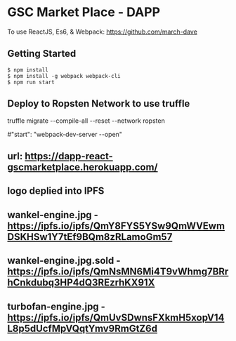 
# GSC Market Place - DAPP
To use ReactJS, Es6, & Webpack: https://github.com/march-dave

## Getting Started
```
$ npm install
$ npm install -g webpack webpack-cli
$ npm run start
```

## Deploy to Ropsten Network to use truffle
truffle migrate --compile-all --reset --network ropsten

#"start": "webpack-dev-server --open"

## url: https://dapp-react-gscmarketplace.herokuapp.com/


## logo deplied into IPFS
## wankel-engine.jpg - https://ipfs.io/ipfs/QmY8FYS5YSw9QmWVEwmDSKHSw1Y7tEf9BQm8zRLamoGm57

## wankel-engine.jpg.sold - https://ipfs.io/ipfs/QmNsMN6Mi4T9vWhmg7BRrhCnkdubq3HP4dQ3REzrhKX91X


## turbofan-engine.jpg - https://ipfs.io/ipfs/QmUvSDwnsFXkmH5xopV14L8p5dUcfMpVQqtYmv9RmGtZ6d